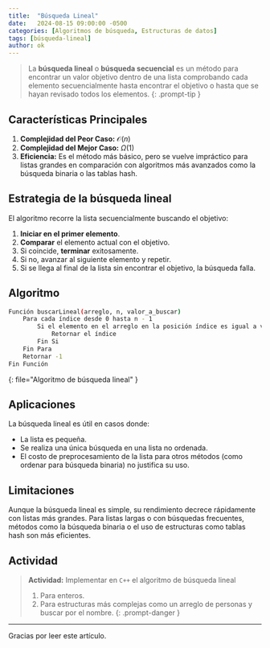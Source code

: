 ```yaml
---
title:  "Búsqueda Lineal"
date:   2024-08-15 09:00:00 -0500
categories: [Algoritmos de búsqueda, Estructuras de datos]
tags: [búsqueda-lineal]
author: ok
---
```


> La **búsqueda lineal** o **búsqueda secuencial** es un método para encontrar un valor objetivo dentro de una lista comprobando cada elemento secuencialmente hasta encontrar el objetivo o hasta que se hayan revisado todos los elementos.
{: .prompt-tip }

## Características Principales

1. **Complejidad del Peor Caso:** $\mathcal{O}(n)$
2. **Complejidad del Mejor Caso:** $\Omega(1)$
3. **Eficiencia:** Es el método más básico, pero se vuelve impráctico para listas grandes en comparación con algoritmos más avanzados como la búsqueda binaria o las tablas hash.

## Estrategia de la búsqueda lineal

El algoritmo recorre la lista secuencialmente buscando el objetivo:

1. **Iniciar en el primer elemento**.
2. **Comparar** el elemento actual con el objetivo.
3. Si coincide, **terminar** exitosamente.
4. Si no, avanzar al siguiente elemento y repetir.
5. Si se llega al final de la lista sin encontrar el objetivo, la búsqueda falla.

## Algoritmo

```bash
Función buscarLineal(arreglo, n, valor_a_buscar)
    Para cada índice desde 0 hasta n - 1
        Si el elemento en el arreglo en la posición índice es igual a valor_a_buscar
            Retornar el índice
        Fin Si
    Fin Para
    Retornar -1
Fin Función
```
{: file="Algoritmo de búsqueda lineal" }

## Aplicaciones

La búsqueda lineal es útil en casos donde:
- La lista es pequeña.
- Se realiza una única búsqueda en una lista no ordenada.
- El costo de preprocesamiento de la lista para otros métodos (como ordenar para búsqueda binaria) no justifica su uso.

## Limitaciones

Aunque la búsqueda lineal es simple, su rendimiento decrece rápidamente con listas más grandes. Para listas largas o con búsquedas frecuentes, métodos como la búsqueda binaria o el uso de estructuras como tablas hash son más eficientes.

## Actividad

> **Actividad:** Implementar en `C++` el algoritmo de búsqueda lineal
> 1. Para enteros.
> 3. Para estructuras más complejas como un arreglo de personas y buscar por el nombre.
{: .prompt-danger }

---

Gracias por leer este artículo.
